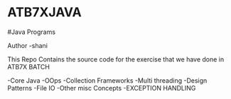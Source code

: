 # ATB7XJAVA

#Java Programs

Author -shani

This Repo Contains the source code for the exercise that we have done in ATB7X BATCH

-Core Java -OOps -Collection Frameworks -Multi threading -Design Patterns -File IO -Other misc Concepts -EXCEPTION HANDLING
